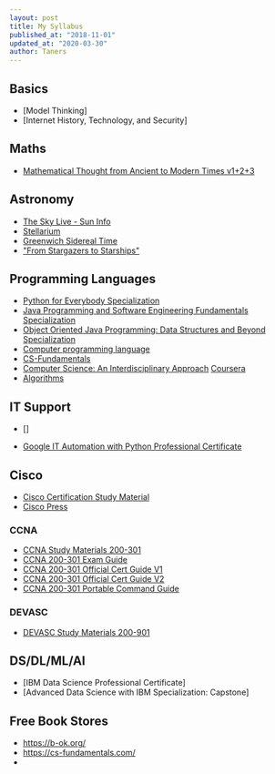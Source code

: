 ```yaml
---
layout: post
title: My Syllabus
published_at: "2018-11-01"
updated_at: "2020-03-30"
author: Taners
---
```


## Basics
- [Model Thinking]
- [Internet History, Technology, and Security]

## Maths
- [Mathematical Thought from Ancient to Modern Times v1+2+3](https://b-ok.org/book/3632599/2fa077)


## Astronomy
- [The Sky Live - Sun Info](https://theskylive.com/sun-info)
- [Stellarium](https://tane-rs.github.io/2020/03/30/00.html)
- [Greenwich Sidereal Time](https://eco.mtk.nao.ac.jp/cgi-bin/koyomi/cande/gst_en.cgi)
- [ "From Stargazers to Starships" ](https://www-istp.gsfc.nasa.gov/stargaze/Smap.html)

## Programming Languages
- [Python for Everybody Specialization](https://www.coursera.org/specializations/python)
- [Java Programming and Software Engineering Fundamentals Specialization](https://www.coursera.org/specializations/java-programming)
- [Object Oriented Java Programming: Data Structures and Beyond Specialization](https://www.coursera.org/specializations/java-object-oriented)
- [Computer programming language](https://www.britannica.com/technology/computer-programming-language)
- [CS-Fundamentals](https://cs-fundamentals.com/)
- [Computer Science: An Interdisciplinary Approach](https://introcs.cs.princeton.edu/java/home/) [Coursera]()
- [Algorithms](https://algs4.cs.princeton.edu/)

## IT Support
- []

- [Google IT Automation with Python Professional Certificate](https://www.coursera.org/professional-certificates/google-it-automation)

## Cisco
- [Cisco Certification Study Material](https://learningnetwork.cisco.com/s/certification-study-material)
- [Cisco Press](https://www.ciscopress.com/)

### CCNA
- [CCNA Study Materials 200-301](https://learningnetwork.cisco.com/s/learning-plan-detail-standard?ltui__urlRecordId=a1c3i0000005hsQAAQ&ltui__urlRedirect=learning-plan-detail-standard)
- [CCNA 200-301 Exam Guide](https://www.cisco.com/c/dam/en_us/training-events/le31/le46/cln/marketing/exam-topics/200-301-CCNA.pdf)
- [CCNA 200-301 Official Cert Guide V1](https://b-ok.cc/book/5279006/733c2a)
- [CCNA 200-301 Official Cert Guide V2](https://b-ok.cc/book/5261245/090ae9)
- [CCNA 200-301 Portable Command Guide](https://b-ok.cc/book/5308783/e473c5?dsource=recommend)

### DEVASC

- [DEVASC Study Materials 200-901](https://learningnetwork.cisco.com/s/learning-plan-detail-standard?ltui__urlRecordId=a1c3i0000005hsLAAQ&ltui__urlRedirect=learning-plan-detail-standard)

## DS/DL/ML/AI

- [IBM Data Science Professional Certificate]
- [Advanced Data Science with IBM Specialization: Capstone]

## Free Book Stores

- https://b-ok.org/
- https://cs-fundamentals.com/
- 